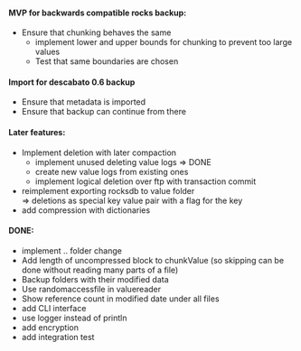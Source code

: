 #### MVP for backwards compatible rocks backup:
- Ensure that chunking behaves the same
    - implement lower and upper bounds for chunking to prevent too large values
    - Test that same boundaries are chosen

#### Import for descabato 0.6 backup
- Ensure that metadata is imported
- Ensure that backup can continue from there


#### Later features:
- Implement deletion with later compaction
    - implement unused deleting value logs => DONE
    - create new value logs from existing ones
    - implement logical deletion over ftp with transaction commit
- reimplement exporting rocksdb to value folder \
    => deletions as special key value pair with a flag for the key  
- add compression with dictionaries



#### DONE:
- implement .. folder change
- Add length of uncompressed block to chunkValue (so skipping can be done without reading many parts of a file)
- Backup folders with their modified data
- Use randomaccessfile in valuereader
- Show reference count in modified date under all files
- add CLI interface
- use logger instead of println
- add encryption
- add integration test